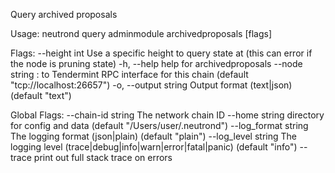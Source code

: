 Query archived proposals

Usage:
  neutrond query adminmodule archivedproposals [flags]

Flags:
      --height int      Use a specific height to query state at (this can error if the node is pruning state)
  -h, --help            help for archivedproposals
      --node string     <host>:<port> to Tendermint RPC interface for this chain (default "tcp://localhost:26657")
  -o, --output string   Output format (text|json) (default "text")

Global Flags:
      --chain-id string     The network chain ID
      --home string         directory for config and data (default "/Users/user/.neutrond")
      --log_format string   The logging format (json|plain) (default "plain")
      --log_level string    The logging level (trace|debug|info|warn|error|fatal|panic) (default "info")
      --trace               print out full stack trace on errors

